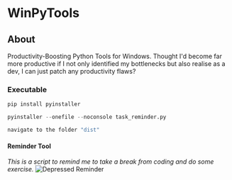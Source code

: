 # WinPyTools

## About

Productivity-Boosting Python Tools for Windows. Thought I'd become far more productive if I not only identified my bottlenecks but also realise as a dev, I can just patch any productivity flaws?

### Executable

```py
pip install pyinstaller
```

```py
pyinstaller --onefile --noconsole task_reminder.py
```

```py
navigate to the folder "dist"
```

#### Reminder Tool

*This is a script to remind me to take a break*
*from coding and do some exercise.*
![Depressed Reminder](res/reminder%20comDepressed.gif)
